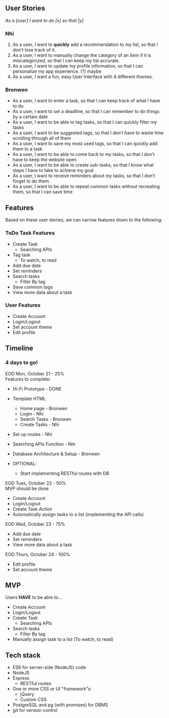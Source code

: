 ## User Stories
_As a [user] I want to do [x] so that [y]_

### Nhi
  1. As a user, I want to **quickly** add a recommendation to my list, so that I don't lose track of it.
  2. As a user, I want to manually change the category of an item if it is miscategorized, so that I can keep my list accurate.
  3. As a user, I want to update my profile information, so that I can personalize my app experience. (?) maybe
  4. As a user, I want a fun, easy User Interface with 4 different themes. 

### Bronwen
  * As a user, I want to enter a task, so that I can keep track of what I have to do
  * As a user, I want to set a deadline, so that I can remember to do things by a certain date
  * As a user, I want to be able to tag tasks, so that I can quickly filter my tasks
  * As a user, I want to be suggested tags, so that I don’t have to waste time scrolling through all of them
  * As a user, I want to save my most used tags, so that I can quickly add them to a task
  * As a user, I want to be able to come back to my tasks, so that I don’t have to keep the website open
  * As a user, I want to be able to create sub-tasks, so that I know what steps I have to take to achieve my goal
  * As a user, I want to receive reminders about my tasks, so that I don’t forget to do them
  * As a user, I want to be able to repeat common tasks without recreating them, so that I can save time

  ## Features
  Based on these user stories, we can narrow features down to the following:

  ### ToDo Task Features
  * Create Task
    * Searching APIs
  * Tag task
    * To watch, to read
  * Add due date
  * Set reminders
  * Search tasks
    * Filter By tag
  * Save common tags
  * View more data about a task

  
  ### User Features
  * Create Account
  * Login/Logout
  * Set account theme
  * Edit profile

## Timeline
### 4 days to go!<br>
EOD Mon, October 21 - 25%<br>
Features to complete:
  * Hi-Fi Prototype - DONE
  * Template HTML
    * Home page - Bronwen
    * Login - Nhi
    * Search Tasks - Bronwen
    * Create Tasks - Nhi
  * Set up routes - Nhi
  * Searching APIs Function - Nhi
  * Database Architecture & Setup - Bronwen

  * OPTIONAL: 
    * Start implementing RESTful routes with DB

EOD Tues, October 22 - 50%<br>
MVP should be done
  * Create Account
  * Login/Logout
  * Create Task Action
  * Automatically assign tasks to a list (implementing the API calls)

EOD Wed, October 23 - 75%<br>
  * Add due date
  * Set reminders
  * View more data about a task

EOD Thurs, October 24 - 100%
* Edit profile
* Set account theme

## MVP
Users **HAVE** to be able to...
* Create Account
* Login/Logout
* Create Task
  * Searching APIs
* Search tasks
  * Filter By tag
* Manually assign task to a list (To watch, to read)

## Tech stack
* ES6 for server-side (NodeJS) code
* NodeJS
* Express
  * RESTful routes
* One or more CSS or UI "framework"s:
  * jQuery
  * Custom CSS
* PostgreSQL and pg (with promises) for DBMS
* git for version control
